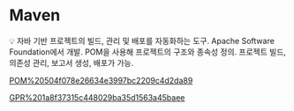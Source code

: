 # Maven

<aside>
💡 자바 기반 프로젝트의 빌드, 관리 및 배포를 자동화하는 도구.
Apache Software Foundation에서 개발.
POM을 사용해 프로젝트의 구조와 종속성 정의.
프로젝트 빌드, 의존성 관리, 보고서 생성, 배포가 가능.

</aside>

[POM%20504f078e26634e3997bc2209c4d2da89](POM%20504f078e26634e3997bc2209c4d2da89)

[GPR%201a8f37315c448029ba35d1563a45baee](GPR%201a8f37315c448029ba35d1563a45baee)